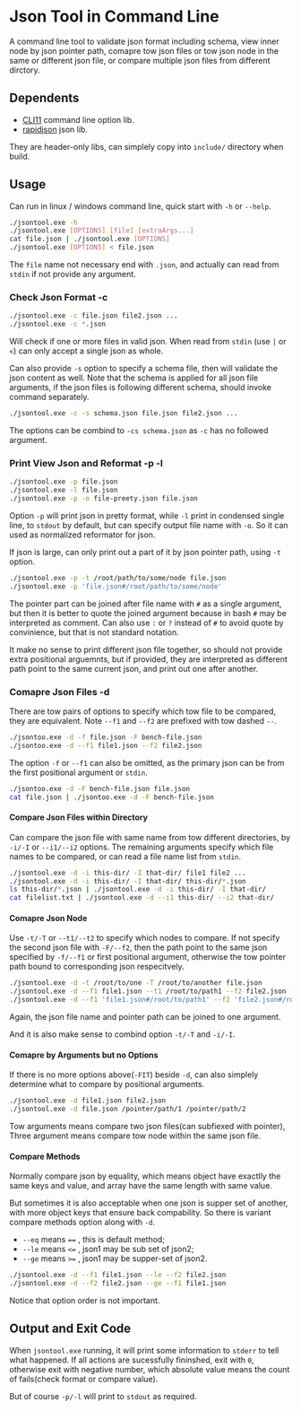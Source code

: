 # Json Tool in Command Line

A command line tool to validate json format including schema, view inner node
by json pointer path, comapre tow json files or tow json node in the same or
different json file, or compare multiple json files from different dirctory.

## Dependents

* [CLI11](https://github.com/CLIUtils/CLI11)  command line option lib.
* [rapidjson](https://github.com/Tencent/rapidjson/) json lib.

They are header-only libs, can simplely copy into `include/` directory when
build.

## Usage

Can run in linux / windows command line, quick start with `-h` or `--help`.

```bash
./jsontool.exe -h
./jsontool.exe [OPTIONS] [file] [extraArgs...]
cat file.json | ./jsontool.exe [OPTIONS]
./jsontool.exe [OPTIONS] < file.json
```

The `file` name not necessary end with `.json`, and actually can read from
`stdin` if not provide any argument.

### Check Json Format -c

```bash
./jsontool.exe -c file.json file2.json ...
./jsontool.exe -c *.json
```

Will check if one or more files in valid json. When read from `stdin` (use `|` or `<`)
can only accept a single json as whole.

Can also provide `-s` option to specify a schema file, then will validate the
json content as well. Note that the schema is applied for all json file
arguments, if the json files is following different schema, should invoke
command separately.

```bash
./jsontool.exe -c -s schema.json file.json file2.json ...
```

The options can be combind to `-cs schema.json` as `-c` has no followed
argument.

### Print View Json and Reformat -p -l

```bash
./jsontool.exe -p file.json
./jsontool.exe -l file.json
./jsontool.exe -p -o file-preety.json file.json
```

Option `-p` will print json in pretty format, while `-l` print in condensed
single line, to `stdout` by default, but can specify output file name with `-o`.
So it can used as normalized reformator for json.

If json is large, can only print out a part of it by json pointer path, using
`-t` option.

```bash
./jsontool.exe -p -t /root/path/to/some/node file.json
./jsontool.exe -p 'file.json#/root/path/to/some/node'
```

The pointer part can be joined after file name with `#` as a single argument,
but then it is better to quote the joined argument because in bash `#` may be
interpreted as comment. Can also use `:` or `?` instead of `#` to avoid quote by
convinience, but that is not standard notation.

It make no sense to print different json file together, so should not provide
extra positional arguemnts, but if provided, they are interpreted as different
path point to the same current json, and print out one after another. 

### Comapre Json Files -d

There are tow pairs of options to specify which tow file to be compared, they
are equivalent. Note `--f1` and `--f2` are prefixed with tow dashed `--`.

```bash
./jsontoo.exe -d -f file.json -F bench-file.json
./jsontoo.exe -d --f1 file1.json --f2 file2.json
```

The option `-f` or `--f1` can also be omitted, as the primary json can be from
the first positional argument or `stdin`.

```bash
./jsontoo.exe -d -F bench-file.json file.json
cat file.json | ./jsontoo.exe -d -F bench-file.json
```

#### Compare Json Files within Directory

Can compare the json file with same name from tow different directories, by
`-i/-I` or `--i1/--i2` options. The remaining arguments specify which file
names to be compared, or can read a file name list from `stdin`.

```bash
./jsontool.exe -d -i this-dir/ -I that-dir/ file1 file2 ...
./jsontool.exe -d -i this-dir/ -I that-dir/ this-dir/*.json
ls this-dir/*.json | ./jsontool.exe -d -i this-dir/ -I that-dir/
cat filelist.txt | ./jsontool.exe -d --i1 this-dir/ --i2 that-dir/
```

#### Comapre Json Node

Use `-t/-T` or `--t1/--t2` to specify which nodes to compare. If not specify
the second json file with `-F/--f2`, then the path point to the same json
specified by `-f/--f1` or first positional argument, otherwise the tow pointer
path bound to corresponding json respecitvely.

```bash
./jsontool.exe -d -t /root/to/one -T /root/to/another file.json
./jsontool.exe -d --f1 file1.json --t1 /root/to/path1 --f2 file2.json --t2 /root/to/path2
./jsontool.exe -d --f1 'file1.json#/root/to/path1' --f2 'file2.json#/root/to/path2'
```

Again, the json file name and pointer path can be joined to one argument.

And it is also make sense to combind option `-t/-T` and `-i/-I`.

#### Comapre by Arguments but no Options

If there is no more options above(`-FIT`) beside `-d`, can also simplely
determine what to compare by positional arguments.

```bash
./jsontool.exe -d file1.json file2.json
./jsontool.exe -d file.json /pointer/path/1 /pointer/path/2
```

Tow arguments means compare two json files(can subfiexed with pointer), Three
argument means compare tow node within the same json file.

#### Compare Methods

Normally compare json by equality, which means object have exactlly the same
keys and value, and array have the same length with same value.

But sometimes it is also acceptable when one json is supper set of another,
with more object keys that ensure back compability. So there is variant
compare methods option along with `-d`.

* `--eq` means `==` , this is default method;
* `--le` means `<=` , json1 may be sub set of json2;
* `--ge` means `>=` , json1 may be supper-set of json2.

```bash
./jsontool.exe -d --f1 file1.json --le --f2 file2.json
./jsontool.exe -d --f2 file2.json --ge --f1 file1.json
```

Notice that option order is not important.

## Output and Exit Code

When `jsontool.exe` running, it will print some information to `stderr` to
tell what happened.  If all actions are sucessfully fininshed, exit with `0`,
otherwise exit with negative number, which absolute value means the count of
fails(check format or compare value).

But of course `-p/-l` will print to `stdout` as required.
